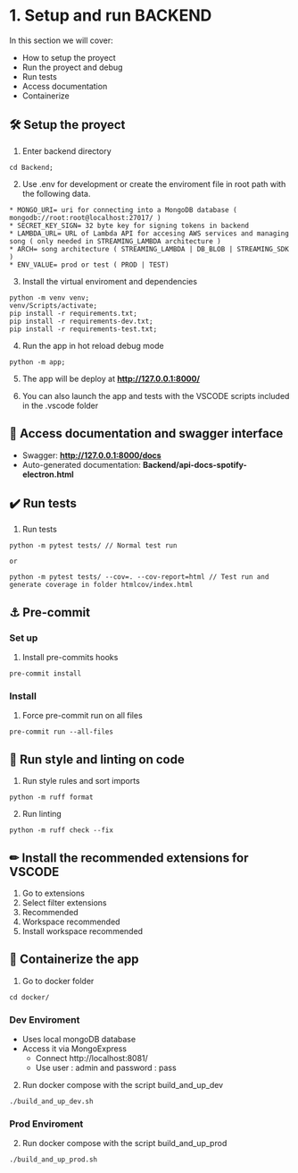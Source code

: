 # 1. Setup and run BACKEND

In this section we will cover:

* How to setup the proyect
* Run the proyect and debug
* Run tests
* Access documentation
* Containerize

## 🛠 Setup the proyect

1. Enter backend directory

```
cd Backend;
```

2. Use .env for development or create the enviroment file in root path with the following data.

```
* MONGO_URI= uri for connecting into a MongoDB database ( mongodb://root:root@localhost:27017/ )
* SECRET_KEY_SIGN= 32 byte key for signing tokens in backend
* LAMBDA_URL= URL of Lambda API for accesing AWS services and managing song ( only needed in STREAMING_LAMBDA architecture )
* ARCH= song architecture ( STREAMING_LAMBDA | DB_BLOB | STREAMING_SDK )
* ENV_VALUE= prod or test ( PROD | TEST)

```

3. Install the virtual enviroment and dependencies

```
python -m venv venv;
venv/Scripts/activate;
pip install -r requirements.txt;
pip install -r requirements-dev.txt;
pip install -r requirements-test.txt;

```
4. Run the app in hot reload debug mode

```
python -m app;
```

5. The app will be deploy at **http://127.0.0.1:8000/**

6. You can also launch the app and tests with the VSCODE scripts included in the .vscode folder

## 📓 Access documentation and swagger interface

* Swagger: **http://127.0.0.1:8000/docs**
* Auto-generated documentation: **Backend/api-docs-spotify-electron.html**

## ✔️ Run tests

1. Run tests
```
python -m pytest tests/ // Normal test run

or

python -m pytest tests/ --cov=. --cov-report=html // Test run and generate coverage in folder htmlcov/index.html

```
## ⚓ Pre-commit

### Set up

1. Install pre-commits hooks

```
pre-commit install
```
### Install

1. Force pre-commit run on all files


```
pre-commit run --all-files
```


## 🎨 Run style and linting on code

1. Run style rules and sort imports
```
python -m ruff format
```
2. Run linting

```
python -m ruff check --fix
```


## ✏ Install the recommended extensions for VSCODE

1. Go to extensions
2. Select filter extensions
3. Recommended
4. Workspace recommended
5. Install workspace recommended

## 🐳 Containerize the app

1. Go to docker folder
```
cd docker/
```

### Dev Enviroment

* Uses local mongoDB database
* Access it via MongoExpress
  * Connect http://localhost:8081/
  * Use user : admin and password : pass


2. Run docker compose with the script build_and_up_dev
```
./build_and_up_dev.sh
```

### Prod Enviroment

2. Run docker compose with the script build_and_up_prod
```
./build_and_up_prod.sh
```
